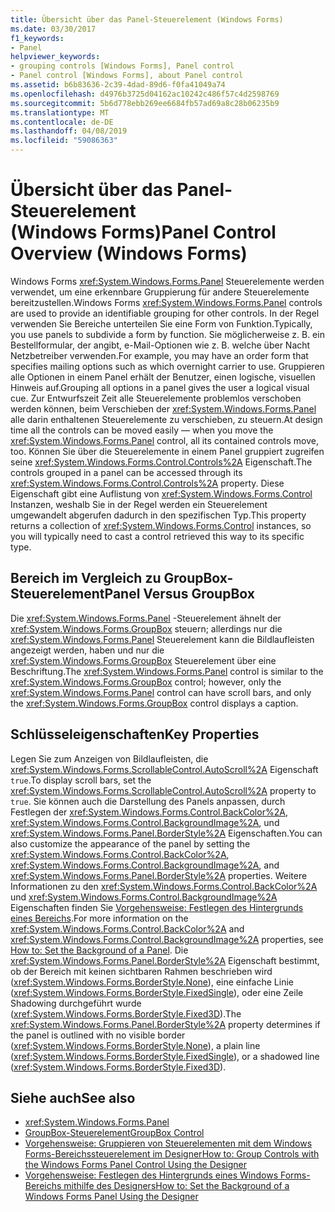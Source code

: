 ```yaml
---
title: Übersicht über das Panel-Steuerelement (Windows Forms)
ms.date: 03/30/2017
f1_keywords:
- Panel
helpviewer_keywords:
- grouping controls [Windows Forms], Panel control
- Panel control [Windows Forms], about Panel control
ms.assetid: b6b83636-2c39-4dad-89d6-f0fa41049a74
ms.openlocfilehash: d4976b3725d04162ac10242c486f57c4d2598769
ms.sourcegitcommit: 5b6d778ebb269ee6684fb57ad69a8c28b06235b9
ms.translationtype: MT
ms.contentlocale: de-DE
ms.lasthandoff: 04/08/2019
ms.locfileid: "59086363"
---
```

# <a name="panel-control-overview-windows-forms"></a><span data-ttu-id="2c6e3-102">Übersicht über das Panel-Steuerelement (Windows Forms)</span><span class="sxs-lookup"><span data-stu-id="2c6e3-102">Panel Control Overview (Windows Forms)</span></span>
<span data-ttu-id="2c6e3-103">Windows Forms <xref:System.Windows.Forms.Panel> Steuerelemente werden verwendet, um eine erkennbare Gruppierung für andere Steuerelemente bereitzustellen.</span><span class="sxs-lookup"><span data-stu-id="2c6e3-103">Windows Forms <xref:System.Windows.Forms.Panel> controls are used to provide an identifiable grouping for other controls.</span></span> <span data-ttu-id="2c6e3-104">In der Regel verwenden Sie Bereiche unterteilen Sie eine Form von Funktion.</span><span class="sxs-lookup"><span data-stu-id="2c6e3-104">Typically, you use panels to subdivide a form by function.</span></span> <span data-ttu-id="2c6e3-105">Sie möglicherweise z. B. ein Bestellformular, der angibt, e-Mail-Optionen wie z. B. welche über Nacht Netzbetreiber verwenden.</span><span class="sxs-lookup"><span data-stu-id="2c6e3-105">For example, you may have an order form that specifies mailing options such as which overnight carrier to use.</span></span> <span data-ttu-id="2c6e3-106">Gruppieren alle Optionen in einem Panel erhält der Benutzer, einen logische, visuellen Hinweis auf.</span><span class="sxs-lookup"><span data-stu-id="2c6e3-106">Grouping all options in a panel gives the user a logical visual cue.</span></span> <span data-ttu-id="2c6e3-107">Zur Entwurfszeit Zeit alle Steuerelemente problemlos verschoben werden können, beim Verschieben der <xref:System.Windows.Forms.Panel> alle darin enthaltenen Steuerelemente zu verschieben, zu steuern.</span><span class="sxs-lookup"><span data-stu-id="2c6e3-107">At design time all the controls can be moved easily — when you move the <xref:System.Windows.Forms.Panel> control, all its contained controls move, too.</span></span> <span data-ttu-id="2c6e3-108">Können Sie über die Steuerelemente in einem Panel gruppiert zugreifen seine <xref:System.Windows.Forms.Control.Controls%2A> Eigenschaft.</span><span class="sxs-lookup"><span data-stu-id="2c6e3-108">The controls grouped in a panel can be accessed through its <xref:System.Windows.Forms.Control.Controls%2A> property.</span></span> <span data-ttu-id="2c6e3-109">Diese Eigenschaft gibt eine Auflistung von <xref:System.Windows.Forms.Control> Instanzen, weshalb Sie in der Regel werden ein Steuerelement umgewandelt abgerufen dadurch in den spezifischen Typ.</span><span class="sxs-lookup"><span data-stu-id="2c6e3-109">This property returns a collection of <xref:System.Windows.Forms.Control> instances, so you will typically need to cast a control retrieved this way to its specific type.</span></span>  
  
## <a name="panel-versus-groupbox"></a><span data-ttu-id="2c6e3-110">Bereich im Vergleich zu GroupBox-Steuerelement</span><span class="sxs-lookup"><span data-stu-id="2c6e3-110">Panel Versus GroupBox</span></span>  
 <span data-ttu-id="2c6e3-111">Die <xref:System.Windows.Forms.Panel> -Steuerelement ähnelt der <xref:System.Windows.Forms.GroupBox> steuern; allerdings nur die <xref:System.Windows.Forms.Panel> Steuerelement kann die Bildlaufleisten angezeigt werden, haben und nur die <xref:System.Windows.Forms.GroupBox> Steuerelement über eine Beschriftung.</span><span class="sxs-lookup"><span data-stu-id="2c6e3-111">The <xref:System.Windows.Forms.Panel> control is similar to the <xref:System.Windows.Forms.GroupBox> control; however, only the <xref:System.Windows.Forms.Panel> control can have scroll bars, and only the <xref:System.Windows.Forms.GroupBox> control displays a caption.</span></span>  
  
## <a name="key-properties"></a><span data-ttu-id="2c6e3-112">Schlüsseleigenschaften</span><span class="sxs-lookup"><span data-stu-id="2c6e3-112">Key Properties</span></span>  
 <span data-ttu-id="2c6e3-113">Legen Sie zum Anzeigen von Bildlaufleisten, die <xref:System.Windows.Forms.ScrollableControl.AutoScroll%2A> Eigenschaft `true`.</span><span class="sxs-lookup"><span data-stu-id="2c6e3-113">To display scroll bars, set the <xref:System.Windows.Forms.ScrollableControl.AutoScroll%2A> property to `true`.</span></span> <span data-ttu-id="2c6e3-114">Sie können auch die Darstellung des Panels anpassen, durch Festlegen der <xref:System.Windows.Forms.Control.BackColor%2A>, <xref:System.Windows.Forms.Control.BackgroundImage%2A>, und <xref:System.Windows.Forms.Panel.BorderStyle%2A> Eigenschaften.</span><span class="sxs-lookup"><span data-stu-id="2c6e3-114">You can also customize the appearance of the panel by setting the <xref:System.Windows.Forms.Control.BackColor%2A>, <xref:System.Windows.Forms.Control.BackgroundImage%2A>, and <xref:System.Windows.Forms.Panel.BorderStyle%2A> properties.</span></span> <span data-ttu-id="2c6e3-115">Weitere Informationen zu den <xref:System.Windows.Forms.Control.BackColor%2A> und <xref:System.Windows.Forms.Control.BackgroundImage%2A> Eigenschaften finden Sie [Vorgehensweise: Festlegen des Hintergrunds eines Bereichs](how-to-set-the-background-of-a-windows-forms-panel.md).</span><span class="sxs-lookup"><span data-stu-id="2c6e3-115">For more information on the <xref:System.Windows.Forms.Control.BackColor%2A> and <xref:System.Windows.Forms.Control.BackgroundImage%2A> properties, see [How to: Set the Background of a Panel](how-to-set-the-background-of-a-windows-forms-panel.md).</span></span> <span data-ttu-id="2c6e3-116">Die <xref:System.Windows.Forms.Panel.BorderStyle%2A> Eigenschaft bestimmt, ob der Bereich mit keinen sichtbaren Rahmen beschrieben wird (<xref:System.Windows.Forms.BorderStyle.None>), eine einfache Linie (<xref:System.Windows.Forms.BorderStyle.FixedSingle>), oder eine Zeile Shadowing durchgeführt wurde (<xref:System.Windows.Forms.BorderStyle.Fixed3D>).</span><span class="sxs-lookup"><span data-stu-id="2c6e3-116">The <xref:System.Windows.Forms.Panel.BorderStyle%2A> property determines if the panel is outlined with no visible border (<xref:System.Windows.Forms.BorderStyle.None>), a plain line (<xref:System.Windows.Forms.BorderStyle.FixedSingle>), or a shadowed line (<xref:System.Windows.Forms.BorderStyle.Fixed3D>).</span></span>  
  
## <a name="see-also"></a><span data-ttu-id="2c6e3-117">Siehe auch</span><span class="sxs-lookup"><span data-stu-id="2c6e3-117">See also</span></span>

- <xref:System.Windows.Forms.Panel>
- [<span data-ttu-id="2c6e3-118">GroupBox-Steuerelement</span><span class="sxs-lookup"><span data-stu-id="2c6e3-118">GroupBox Control</span></span>](groupbox-control-windows-forms.md)
- [<span data-ttu-id="2c6e3-119">Vorgehensweise: Gruppieren von Steuerelementen mit dem Windows Forms-Bereichssteuerelement im Designer</span><span class="sxs-lookup"><span data-stu-id="2c6e3-119">How to: Group Controls with the Windows Forms Panel Control Using the Designer</span></span>](group-controls-with-wf-panel-control-using-the-designer.md)
- [<span data-ttu-id="2c6e3-120">Vorgehensweise: Festlegen des Hintergrunds eines Windows Forms-Bereichs mithilfe des Designers</span><span class="sxs-lookup"><span data-stu-id="2c6e3-120">How to: Set the Background of a Windows Forms Panel Using the Designer</span></span>](how-to-set-the-background-of-a-windows-forms-panel-using-the-designer.md)
